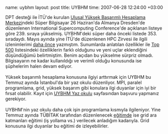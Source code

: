name: uybhm
layout: post
title: UYBHM
time: 2007-06-28 12:24:00 +03:00

DPT desteği ile İTÜ'de kurulan <a href="http://uybhm.itu.edu.tr/">Ulusal Yüksek Başarımlı Hesaplama Merkezi</a>ndeki Süper Bilgisayar 26 Haziran'da Almanya Dresden'de düzenlenen International Supercomputing Conference'de açıklanan listeye göre 239. sıraya yükselmiş. UYBHM'deki süper daha önceki listede 353. sıradaydı. Mayıs ayında yine İTÜ'de düzenlenen HPC Zirvesi ile ilgili izlenimlerimi <a href="http://tayfunsen.blogspot.com/2007/05/yksek-baarml-hesaplama-zirvesi.html">daha önce</a> yazmıştım. Sunumlarda anlatılan özellikler ile <a href="http://www.top500.org/system/details/8777">Top 500</a> listesindeki özelliklerin farklı olduğunu ve yeni uçlar eklendiğini düşündüğümü belirtmiştim. Benim açıdan bu yükselme sürpriz olmadı. Bilgisayarın ne kadar kullanıldığı ve verimli olduğu konusunda ise şüphelerim halen devam ediyor. <br /><br />Yüksek başarımlı hesaplama konusuna ilgiyi arttırmak için UYBHM bu Temmuz ayında İstanbul'da bir yaz okulu düzenliyor. MPI, paralel programlama, grid, yüksek başarım gibi konulara ilgi duyanlar için iyi bir fırsat olabilir. Kayıt için <a href="http://yazokulu.uybhm.itu.edu.tr/index.php">UYBHM Yaz okulu</a> sayfasından başvuru yapmanız gerekiyor.<br /><br />UYBHM'nin yaz okulu daha çok işin programlama kısmıyla ilgileniyor. Yine Temmuz ayında TÜBİTAK tarafından düzenlenecek <a href="http://www.grid.org.tr/etkinlikler/egitim/index.uhtml">eğitimde</a> ise grid ara katmanları eğitimi (iş yollama vs.) verilecek anladığım kadarıyla. Grid konusuna ilgi duyanlar bu eğitimi de izleyebilirler.
